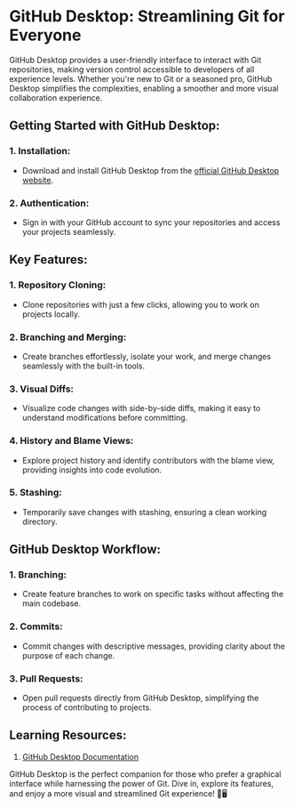 # GitHub Desktop: Streamlining Git for Everyone

GitHub Desktop provides a user-friendly interface to interact with Git repositories, making version control accessible to developers of all experience levels. Whether you're new to Git or a seasoned pro, GitHub Desktop simplifies the complexities, enabling a smoother and more visual collaboration experience.

## **Getting Started with GitHub Desktop:**

### **1. Installation:**

- Download and install GitHub Desktop from the [official GitHub Desktop website](https://desktop.github.com/).

### **2. Authentication:**

- Sign in with your GitHub account to sync your repositories and access your projects seamlessly.

## **Key Features:**

### **1. Repository Cloning:**

- Clone repositories with just a few clicks, allowing you to work on projects locally.

### **2. Branching and Merging:**

- Create branches effortlessly, isolate your work, and merge changes seamlessly with the built-in tools.

### **3. Visual Diffs:**

- Visualize code changes with side-by-side diffs, making it easy to understand modifications before committing.

### **4. History and Blame Views:**

- Explore project history and identify contributors with the blame view, providing insights into code evolution.

### **5. Stashing:**

- Temporarily save changes with stashing, ensuring a clean working directory.

## **GitHub Desktop Workflow:**

### **1. Branching:**

- Create feature branches to work on specific tasks without affecting the main codebase.

### **2. Commits:**

- Commit changes with descriptive messages, providing clarity about the purpose of each change.

### **3. Pull Requests:**

- Open pull requests directly from GitHub Desktop, simplifying the process of contributing to projects.

## **Learning Resources:**

1. [GitHub Desktop Documentation](https://docs.github.com/en/desktop)

GitHub Desktop is the perfect companion for those who prefer a graphical interface while harnessing the power of Git. Dive in, explore its features, and enjoy a more visual and streamlined Git experience! &#128640;&#128421;&#65039;
